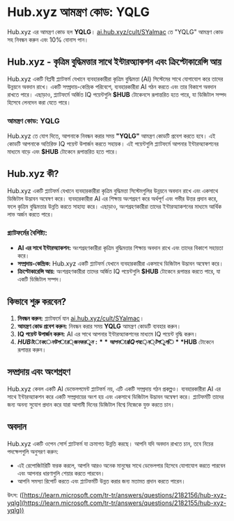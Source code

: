# Hub.xyz আমন্ত্রণ কোড: YQLG

Hub.xyz এর আমন্ত্রণ কোড হল **YQLG**। [ai.hub.xyz/cult/SYalmac](https://ai.hub.xyz/cult/SYalmac) তে "YQLG" আমন্ত্রণ কোড সহ নিবন্ধন করুন এবং 10% বোনাস পান।

## Hub.xyz - কৃত্রিম বুদ্ধিমত্তার সাথে ইন্টারঅ্যাকশন এবং ক্রিপ্টোকারেন্সি আয়

Hub.xyz একটি বিপ্লবী প্ল্যাটফর্ম যেখানে ব্যবহারকারীরা কৃত্রিম বুদ্ধিমত্তা (AI) সিস্টেমের সাথে যোগাযোগ করে তাদের উন্নয়নে অবদান রাখে। একটি সম্প্রদায়-কেন্দ্রিক পরিবেশে, ব্যবহারকারীরা AI গঠন করতে এবং তার বিকাশে অবদান রাখতে পারে। এছাড়াও, প্ল্যাটফর্মে অর্জিত IQ পয়েন্টগুলি **$HUB** টোকেনসে রূপান্তরিত হতে পারে, যা ডিজিটাল সম্পদ হিসেবে লেনদেন করা যেতে পারে।

### আমন্ত্রণ কোড: YQLG
Hub.xyz তে যোগ দিতে, আপনাকে নিবন্ধন করার সময় **"YQLG"** আমন্ত্রণ কোডটি প্রবেশ করতে হবে। এই কোডটি আপনাকে অতিরিক্ত IQ পয়েন্ট উপার্জন করতে সহায়ক। এই পয়েন্টগুলি প্ল্যাটফর্মে আপনার ইন্টারঅ্যাকশনের মাধ্যমে বাড়ে এবং **$HUB** টোকেনে রূপান্তরিত হতে পারে।

## Hub.xyz কী?
Hub.xyz একটি প্ল্যাটফর্ম যেখানে ব্যবহারকারীরা কৃত্রিম বুদ্ধিমত্তা সিস্টেমগুলির উন্নয়নে অবদান রাখে এবং একসাথে ডিজিটাল উদ্ভাবন অন্বেষণ করে। ব্যবহারকারীরা AI এর শিক্ষায় অংশগ্রহণ করে অর্থপূর্ণ এবং গভীর উত্তর প্রদান করে, ফলে কৃত্রিম বুদ্ধিমত্তার উন্নতি করতে সাহায্য করে। এছাড়াও, অংশগ্রহণকারীরা তাদের ইন্টারঅ্যাকশনের মাধ্যমে আর্থিক লাভ অর্জন করতে পারে।

### প্ল্যাটফর্মের বৈশিষ্ট্য:
- **AI এর সাথে ইন্টারঅ্যাকশন:** অংশগ্রহণকারীরা কৃত্রিম বুদ্ধিমত্তার শিক্ষায় অবদান রাখে এবং তাদের বিকাশে সহায়তা করে।
- **সম্প্রদায়-কেন্দ্রিক:** Hub.xyz একটি প্ল্যাটফর্ম যেখানে ব্যবহারকারীরা একসাথে ডিজিটাল উদ্ভাবন অন্বেষণ করে।
- **ক্রিপ্টোকারেন্সি আয়:** অংশগ্রহণকারীরা তাদের অর্জিত IQ পয়েন্টগুলি **$HUB** টোকেনে রূপান্তর করতে পারে, যা একটি ডিজিটাল সম্পদ।

## কিভাবে শুরু করবেন?
1. **নিবন্ধন করুন:** প্ল্যাটফর্মে যান [ai.hub.xyz/cult/SYalmac](https://ai.hub.xyz/cult/SYalmac)।
2. **আমন্ত্রণ কোড প্রবেশ করুন:** নিবন্ধন করার সময় **YQLG** আমন্ত্রণ কোডটি ব্যবহার করুন।
3. **IQ পয়েন্ট উপার্জন করুন:** AI এর সাথে আপনার ইন্টারঅ্যাকশনের মাধ্যমে IQ পয়েন্ট বৃদ্ধি করুন।
4. **$HUB টোকেন উপার্জন করুন:** আপনার IQ পয়েন্টগুলি **$HUB** টোকেনে রূপান্তর করুন।

## সম্প্রদায় এবং অংশগ্রহণ

Hub.xyz কেবল একটি AI ডেভেলপমেন্ট প্ল্যাটফর্ম নয়, এটি একটি সম্প্রদায় গঠন প্রকল্পও। ব্যবহারকারীরা AI এর সাথে ইন্টারঅ্যাকশন করে একটি সম্প্রদায়ের অংশ হয় এবং একসাথে ডিজিটাল উদ্ভাবন অন্বেষণ করে। প্ল্যাটফর্মটি তাদের জন্য অনন্য সুযোগ প্রদান করে যারা আগামী দিনের ডিজিটাল বিশ্বে নিজেকে যুক্ত করতে চান।

## অবদান

Hub.xyz একটি ওপেন সোর্স প্ল্যাটফর্ম যা ক্রমাগত উন্নতি করছে। আপনি যদি অবদান রাখতে চান, তবে নিচের পদক্ষেপগুলি অনুসরণ করুন:

- এই রেপোজিটরিটি ফরক করলে, আপনি আরও অনেক মানুষের সাথে ডেভেলপার হিসেবে যোগাযোগ করতে পারবেন এবং আপনার ধারণাগুলি শেয়ার করতে পারবেন।
- আপনি সমস্যা রিপোর্ট করতে এবং প্ল্যাটফর্মটি উন্নত করার জন্য মতামত প্রদান করতে পারেন।

উৎস: ([https://learn.microsoft.com/tr-tr/answers/questions/2182156/hub-xyz-yqlg](https://learn.microsoft.com/tr-tr/answers/questions/2182155/hub-xyz-yqlg))
